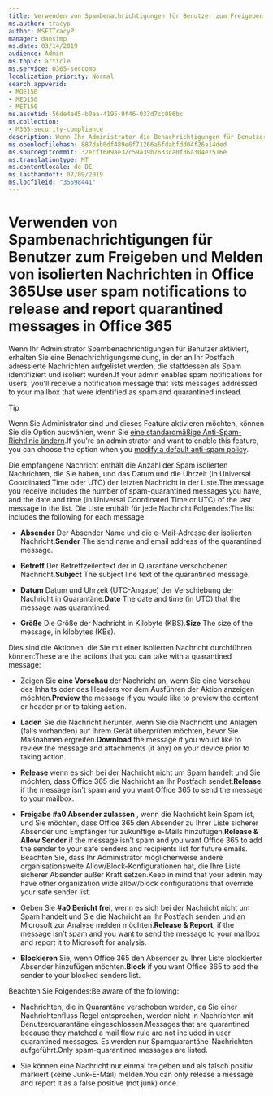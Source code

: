 ```yaml
---
title: Verwenden von Spambenachrichtigungen für Benutzer zum Freigeben und Melden von isolierten Nachrichten in Office 365
ms.author: tracyp
author: MSFTTracyP
manager: dansimp
ms.date: 03/14/2019
audience: Admin
ms.topic: article
ms.service: O365-seccomp
localization_priority: Normal
search.appverid:
- MOE150
- MED150
- MET150
ms.assetid: 56de4ed5-b0aa-4195-9f46-033d7cc086bc
ms.collection:
- M365-security-compliance
description: Wenn Ihr Administrator die Benachrichtigungen für Benutzer aktiviert, erhalten Sie eine Benachrichtigungsmeldung, in der Nachrichten aufgelistet werden, die an Ihr Postfach gesendet wurden, die als Spam-, Massen-oder Phishing-Nachrichten identifiziert wurden. Nach der Benachrichtigung können Sie Nachrichten freigeben oder melden.
ms.openlocfilehash: 887dab0df489e6f71266a6fdabfdd04f26a14ded
ms.sourcegitcommit: 32ecff689ae32c59a39b7633ca0f36a304e7516e
ms.translationtype: MT
ms.contentlocale: de-DE
ms.lasthandoff: 07/09/2019
ms.locfileid: "35598441"
---
```

# <a name="use-user-spam-notifications-to-release-and-report-quarantined-messages-in-office-365"></a><span data-ttu-id="180aa-104">Verwenden von Spambenachrichtigungen für Benutzer zum Freigeben und Melden von isolierten Nachrichten in Office 365</span><span class="sxs-lookup"><span data-stu-id="180aa-104">Use user spam notifications to release and report quarantined messages in Office 365</span></span>

<span data-ttu-id="180aa-105">Wenn Ihr Administrator Spambenachrichtigungen für Benutzer aktiviert, erhalten Sie eine Benachrichtigungsmeldung, in der an Ihr Postfach adressierte Nachrichten aufgelistet werden, die stattdessen als Spam identifiziert und isoliert wurden.</span><span class="sxs-lookup"><span data-stu-id="180aa-105">If your admin enables spam notifications for users, you'll receive a notification message that lists messages addressed to your mailbox that were identified as spam and quarantined instead.</span></span>
  
> [!TIP]
> <span data-ttu-id="180aa-106">Wenn Sie Administrator sind und dieses Feature aktivieren möchten, können Sie die Option auswählen, wenn Sie [eine standardmäßige Anti-Spam-Richtlinie ändern](https://go.microsoft.com/fwlink/?LinkId=800313).</span><span class="sxs-lookup"><span data-stu-id="180aa-106">If you're an administrator and want to enable this feature, you can choose the option when you [modify a default anti-spam policy](https://go.microsoft.com/fwlink/?LinkId=800313).</span></span> 
  
<span data-ttu-id="180aa-107">Die empfangene Nachricht enthält die Anzahl der Spam isolierten Nachrichten, die Sie haben, und das Datum und die Uhrzeit (in Universal Coordinated Time oder UTC) der letzten Nachricht in der Liste.</span><span class="sxs-lookup"><span data-stu-id="180aa-107">The message you receive includes the number of spam-quarantined messages you have, and the date and time (in Universal Coordinated Time or UTC) of the last message in the list.</span></span> <span data-ttu-id="180aa-108">Die Liste enthält für jede Nachricht Folgendes:</span><span class="sxs-lookup"><span data-stu-id="180aa-108">The list includes the following for each message:</span></span>
  
- <span data-ttu-id="180aa-109">**Absender** Der Absender Name und die e-Mail-Adresse der isolierten Nachricht.</span><span class="sxs-lookup"><span data-stu-id="180aa-109">**Sender** The send name and email address of the quarantined message.</span></span> 
    
- <span data-ttu-id="180aa-110">**Betreff** Der Betreffzeilentext der in Quarantäne verschobenen Nachricht.</span><span class="sxs-lookup"><span data-stu-id="180aa-110">**Subject** The subject line text of the quarantined message.</span></span> 
    
- <span data-ttu-id="180aa-111">**Datum** Datum und Uhrzeit (UTC-Angabe) der Verschiebung der Nachricht in Quarantäne.</span><span class="sxs-lookup"><span data-stu-id="180aa-111">**Date** The date and time (in UTC) that the message was quarantined.</span></span> 
    
- <span data-ttu-id="180aa-112">**Größe** Die Größe der Nachricht in Kilobyte (KBS).</span><span class="sxs-lookup"><span data-stu-id="180aa-112">**Size** The size of the message, in kilobytes (KBs).</span></span> 
    
<span data-ttu-id="180aa-113">Dies sind die Aktionen, die Sie mit einer isolierten Nachricht durchführen können:</span><span class="sxs-lookup"><span data-stu-id="180aa-113">These are the actions that you can take with a quarantined message:</span></span>

- <span data-ttu-id="180aa-114">Zeigen Sie **eine Vorschau** der Nachricht an, wenn Sie eine Vorschau des Inhalts oder des Headers vor dem Ausführen der Aktion anzeigen möchten.</span><span class="sxs-lookup"><span data-stu-id="180aa-114">**Preview** the message if you would like to preview the content or header prior to taking action.</span></span>

- <span data-ttu-id="180aa-115">**Laden** Sie die Nachricht herunter, wenn Sie die Nachricht und Anlagen (falls vorhanden) auf Ihrem Gerät überprüfen möchten, bevor Sie Maßnahmen ergreifen.</span><span class="sxs-lookup"><span data-stu-id="180aa-115">**Download** the message if you would like to review the message and attachments (if any) on your device prior to taking action.</span></span>

- <span data-ttu-id="180aa-116">**Release** wenn es sich bei der Nachricht nicht um Spam handelt und Sie möchten, dass Office 365 die Nachricht an Ihr Postfach sendet.</span><span class="sxs-lookup"><span data-stu-id="180aa-116">**Release** if the message isn’t spam and you want Office 365 to send the message to your mailbox.</span></span>

- <span data-ttu-id="180aa-117">**Freigabe #a0 Absender zulassen** , wenn die Nachricht kein Spam ist, und Sie möchten, dass Office 365 den Absender zu Ihrer Liste sicherer Absender und Empfänger für zukünftige e-Mails hinzufügen.</span><span class="sxs-lookup"><span data-stu-id="180aa-117">**Release & Allow Sender** if the message isn’t spam and you want Office 365 to add the sender to your safe senders and recipients list for future emails.</span></span> <span data-ttu-id="180aa-118">Beachten Sie, dass Ihr Administrator möglicherweise andere organisationsweite Allow/Block-Konfigurationen hat, die Ihre Liste sicherer Absender außer Kraft setzen.</span><span class="sxs-lookup"><span data-stu-id="180aa-118">Keep in mind that your admin may have other organization wide allow/block configurations that override your safe sender list.</span></span>

- <span data-ttu-id="180aa-119">Geben Sie **#a0 Bericht frei**, wenn es sich bei der Nachricht nicht um Spam handelt und Sie die Nachricht an Ihr Postfach senden und an Microsoft zur Analyse melden möchten.</span><span class="sxs-lookup"><span data-stu-id="180aa-119">**Release & Report**, if the message isn’t spam and you want to send the message to your mailbox and report it to Microsoft for analysis.</span></span>

- <span data-ttu-id="180aa-120">**Blockieren** Sie, wenn Office 365 den Absender zu Ihrer Liste blockierter Absender hinzufügen möchten.</span><span class="sxs-lookup"><span data-stu-id="180aa-120">**Block** if you want Office 365 to add the sender to your blocked senders list.</span></span>

<span data-ttu-id="180aa-121">Beachten Sie Folgendes:</span><span class="sxs-lookup"><span data-stu-id="180aa-121">Be aware of the following:</span></span>
  
- <span data-ttu-id="180aa-122">Nachrichten, die in Quarantäne verschoben werden, da Sie einer Nachrichtenfluss Regel entsprechen, werden nicht in Nachrichten mit Benutzerquarantäne eingeschlossen.</span><span class="sxs-lookup"><span data-stu-id="180aa-122">Messages that are quarantined because they matched a mail flow rule are not included in user quarantined messages.</span></span> <span data-ttu-id="180aa-123">Es werden nur Spamquarantäne-Nachrichten aufgeführt.</span><span class="sxs-lookup"><span data-stu-id="180aa-123">Only spam-quarantined messages are listed.</span></span>
    
- <span data-ttu-id="180aa-124">Sie können eine Nachricht nur einmal freigeben und als falsch positiv markiert (keine Junk-E-Mail) melden.</span><span class="sxs-lookup"><span data-stu-id="180aa-124">You can only release a message and report it as a false positive (not junk) once.</span></span>
    


